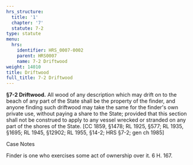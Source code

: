 ```yaml
---
hrs_structure:
  title: '1'
  chapter: '7'
  statute: 7-2
type: statute
menu:
  hrs:
    identifier: HRS_0007-0002
    parent: HRS0007
    name: 7-2 Driftwood
weight: 14010
title: Driftwood
full_title: 7-2 Driftwood
---
```

**§7-2 Driftwood.** All wood of any description which may drift on to the beach of any part of the State shall be the property of the finder, and anyone finding such driftwood may take the same for the finder's own private use, without paying a share to the State; provided that this section shall not be construed to apply to any vessel wrecked or stranded on any part of the shores of the State. [CC 1859, §1478; RL 1925, §577; RL 1935, §1695; RL 1945, §12902; RL 1955, §14-2; HRS §7-2; gen ch 1985]

Case Notes

Finder is one who exercises some act of ownership over it. 6 H. 167.